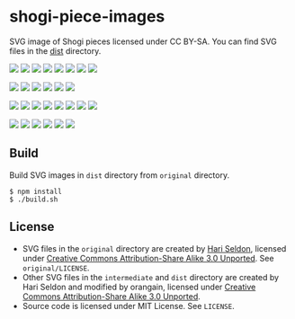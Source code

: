 # shogi-piece-images
SVG image of Shogi pieces licensed under CC BY-SA. You can find SVG files in the [dist](https://github.com/orangain/shogi-piece-images/tree/master/dist) directory.

<img src="https://orangain.github.io/shogi-piece-images/dist/0FU.svg"> <img src="https://orangain.github.io/shogi-piece-images/dist/0KY.svg"> <img src="https://orangain.github.io/shogi-piece-images/dist/0KE.svg"> <img src="https://orangain.github.io/shogi-piece-images/dist/0GI.svg"> <img src="https://orangain.github.io/shogi-piece-images/dist/0KI.svg"> <img src="https://orangain.github.io/shogi-piece-images/dist/0KA.svg"> <img src="https://orangain.github.io/shogi-piece-images/dist/0HI.svg"> <img src="https://orangain.github.io/shogi-piece-images/dist/0OU.svg">

<img src="https://orangain.github.io/shogi-piece-images/dist/0TO.svg"> <img src="https://orangain.github.io/shogi-piece-images/dist/0NY.svg"> <img src="https://orangain.github.io/shogi-piece-images/dist/0NK.svg"> <img src="https://orangain.github.io/shogi-piece-images/dist/0NG.svg"> <img src="https://orangain.github.io/shogi-piece-images/dist/0UM.svg"> <img src="https://orangain.github.io/shogi-piece-images/dist/0RY.svg">

<img src="https://orangain.github.io/shogi-piece-images/dist/1FU.svg"> <img src="https://orangain.github.io/shogi-piece-images/dist/1KY.svg"> <img src="https://orangain.github.io/shogi-piece-images/dist/1KE.svg"> <img src="https://orangain.github.io/shogi-piece-images/dist/1GI.svg"> <img src="https://orangain.github.io/shogi-piece-images/dist/1KI.svg"> <img src="https://orangain.github.io/shogi-piece-images/dist/1KA.svg"> <img src="https://orangain.github.io/shogi-piece-images/dist/1HI.svg"> <img src="https://orangain.github.io/shogi-piece-images/dist/1OU.svg">

<img src="https://orangain.github.io/shogi-piece-images/dist/1TO.svg"> <img src="https://orangain.github.io/shogi-piece-images/dist/1NY.svg"> <img src="https://orangain.github.io/shogi-piece-images/dist/1NK.svg"> <img src="https://orangain.github.io/shogi-piece-images/dist/1NG.svg"> <img src="https://orangain.github.io/shogi-piece-images/dist/1UM.svg"> <img src="https://orangain.github.io/shogi-piece-images/dist/1RY.svg">

## Build

Build SVG images in `dist` directory from `original` directory.

```
$ npm install
$ ./build.sh
```

## License

* SVG files in the `original` directory are created by [Hari Seldon](https://commons.wikimedia.org/wiki/User:Hari_Seldon), licensed under [Creative Commons Attribution-Share Alike 3.0 Unported](https://creativecommons.org/licenses/by-sa/3.0/deed.en). See `original/LICENSE`.
* Other SVG files in the `intermediate` and `dist` directory are created by Hari Seldon and modified by orangain, licensed under [Creative Commons Attribution-Share Alike 3.0 Unported](https://creativecommons.org/licenses/by-sa/3.0/deed.en).
* Source code is licensed under MIT License. See `LICENSE`.
